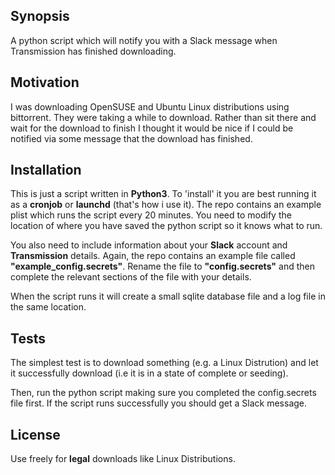 ## Synopsis

A python script which will notify you with a Slack message when Transmission has finished downloading.

## Motivation

I was downloading OpenSUSE and Ubuntu Linux distributions using bittorrent. They were taking a while to download. Rather than sit there and wait for the download to finish I thought it would be nice if I could be notified via some message that the download has finished.

## Installation

This is just a script written in **Python3**. To 'install' it you are best running it as a **cronjob** or **launchd** (that's how i use it). The repo contains an example plist which runs the script every 20 minutes. You need to modify the location of where you have saved the python script so it knows what to run.

You also need to include information about your **Slack** account and **Transmission** details. Again, the repo contains an example file called **"example_config.secrets"**. Rename the file to **"config.secrets"** and then complete the relevant sections of the file with your details.

When the script runs it will create a small sqlite database file and a log file in the same location.

## Tests

The simplest test is to download something (e.g. a Linux Distrution) and let it successfully download (i.e it is in a state of complete or seeding).

Then, run the python script making sure you completed the config.secrets file first. If the script runs successfully you should get a Slack message.

## License

Use freely for **legal** downloads like Linux Distributions.